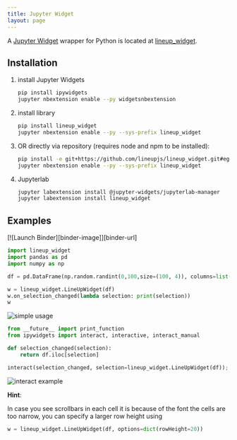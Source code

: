 ```yaml
---
title: Jupyter Widget
layout: page
---
```


A [Jupyter Widget](https://jupyter.org/widgets.html) wrapper for Python is located at [lineup_widget](https://github.com/lineupjs/lineup_widget).

Installation
------------

1. install Jupyter Widgets
   ```bash
   pip install ipywidgets
   jupyter nbextension enable --py widgetsnbextension
   ```

1. install library
   ```bash
   pip install lineup_widget
   jupyter nbextension enable --py --sys-prefix lineup_widget
   ```

1. OR directly via repository (requires node and npm to be installed):
   ```bash
   pip install -e git+https://github.com/lineupjs/lineup_widget.git#egg=lineup_widget
   jupyter nbextension enable --py --sys-prefix lineup_widget
   ```

1. Jupyterlab
   ```bash
   jupyter labextension install @jupyter-widgets/jupyterlab-manager
   jupyter labextension install lineup_widget
   ```

Examples
--------

[![Launch Binder][binder-image]][binder-url]

```python
import lineup_widget
import pandas as pd
import numpy as np

df = pd.DataFrame(np.random.randint(0,100,size=(100, 4)), columns=list('ABCD'))

w = lineup_widget.LineUpWidget(df)
w.on_selection_changed(lambda selection: print(selection))
w
```

![simple usage](https://user-images.githubusercontent.com/4129778/35321859-7925d3a6-00e8-11e8-9884-bcbc76ae51c9.png)

```python
from __future__ import print_function
from ipywidgets import interact, interactive, interact_manual

def selection_changed(selection):
    return df.iloc[selection]

interact(selection_changed, selection=lineup_widget.LineUpWidget(df));
```

![interact example](https://user-images.githubusercontent.com/4129778/35321846-6c5b07cc-00e8-11e8-9388-0acb65cbb509.png)

**Hint**: 

In case you see scrollbars in each cell it is because of the font the cells are too narrow, you can specify a larger row height using
```python
w = lineup_widget.LineUpWidget(df, options=dict(rowHeight=20))
```
